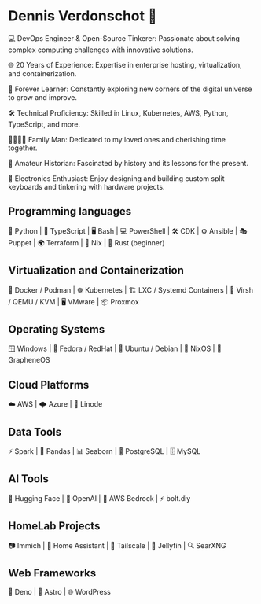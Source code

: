 # Dennis Verdonschot 👋

💻 DevOps Engineer & Open-Source Tinkerer: Passionate about solving complex computing challenges with innovative solutions.

🌐 20 Years of Experience: Expertise in enterprise hosting, virtualization, and containerization.

🚀 Forever Learner: Constantly exploring new corners of the digital universe to grow and improve.

🛠️ Technical Proficiency: Skilled in Linux, Kubernetes, AWS, Python, TypeScript, and more.

👨‍👩‍👧‍👦 Family Man: Dedicated to my loved ones and cherishing time together.

📜 Amateur Historian: Fascinated by history and its lessons for the present.

🔧 Electronics Enthusiast: Enjoy designing and building custom split keyboards and tinkering with hardware projects.

## Programming languages

🐍 Python | 📜 TypeScript | 🖥️ Bash | 💻 PowerShell | 🛠️ CDK | ⚙️ Ansible | 🎭 Puppet | 🌍 Terraform | 🧩 Nix | 🦀 Rust (beginner)

## Virtualization and Containerization

🐳 Docker / Podman | ☸️ Kubernetes | 🏗️ LXC / Systemd Containers | 🔧 Virsh / QEMU / KVM | 🖥️ VMware | 📦 Proxmox

## Operating Systems

🪟 Windows | 🐧 Fedora / RedHat | 🧡 Ubuntu / Debian | 🧩 NixOS | 📱 GrapheneOS

## Cloud Platforms

☁️ AWS | 🌩️ Azure | 🚀 Linode

## Data Tools

⚡ Spark | 🐼 Pandas | 📊 Seaborn | 🐘 PostgreSQL | 🗄️ MySQL

## AI Tools

🤗 Hugging Face | 🤖 OpenAI | 🌌 AWS Bedrock | ⚡ bolt.diy

## HomeLab Projects

📷 Immich | 🏡 Home Assistant | 🔗 Tailscale | 🎥 Jellyfin | 🔍 SearXNG

## Web Frameworks

🦕 Deno | 🌌 Astro | 🌐 WordPress

